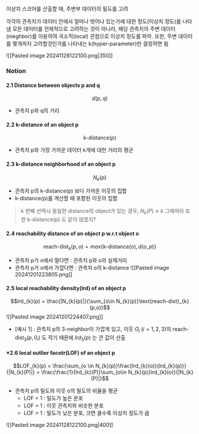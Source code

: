 
이상치 스코어를 산출할 때, 주변부 데이터의 밀도를 고려 


각각의 관측치가 데이터 안에서 얼마나 벗어나 있는가에 대한 정도(이상치 정도)를 나타냄
모든 데이터를 전체적으로 고려하는 것이 아니라, 해당 관측치의 주변 데이터(nieghbor)를 이용하여 국소적(local) 관점으로 이상치 정도를 파악.
또한, 주변 데이터를 몇개까지 고려할것인가를 나타내는 k(hyper-parameter)만 결정하면 됨

![[Pasted image 20241128122100.png|350]]
### Notion

#### 2.1 Distance between objects p and q 
$$d(p,q)$$
- 관측치 p와 q의 거리 

#### 2.2 k-distance of an object p 
$$\text{k-distance}(p)$$
- 관측치 p와 가장 가까운 데이터 k개에 대한 거리의 평균 

#### 2.3 k-distance neighborhood of an object p
$$N_{k}(p)$$
- 관측치 p의 k-distance(p) 보다 가까운 이웃의 집합 
- k-distance(p)를 계산할 때 포함된 이웃의 집합 


> k 번째 선택시 동일한 distance의 object가 있는 경우, $N_{k}(P) \neq k$
> 그에따라 또한 k-distance(p) 도 같이 않겠지? 

#### 2.4 reachability distance of an object p w.r.t object o
$$\text{reach-dist}_{k}(p,o) = max\{\text{k-distance}(o),d(o,p)\}$$
- 관측치 p가 o에서 멀다면 : 관측치 p와 o의 실제거리
- 관측치 p가 o에서 가깝다면 : 관측치 o의 k-distance 
![[Pasted image 20241201223805.png]]

#### 2.5 local reachability density(lrd) of an object p 
$$lrd_{k}(p) = \frac{|N_{k}(p)|}{\sum_{o\in N_{k}(p)}\text{reach-dist}_{k}(p,o)}$$
![[Pasted image 20241201224407.png]]
- [예시 1] : 관측치 p의 3-neighbor이 가깝게 있고, 이웃 $O_{i} \; (i = 1,2,3)$의 $\text{reach-dist}_{3}(p,0_{i})$ 도 작기 때문에 $lrd_{3}(p)$ 는 큰 값이 산출 

#### *2.6 local outlier facotr(LOF) of an object p 
$$LOF_{k}(p) = \frac{\sum_{o \in N_{k}(p)}\frac{lrd_{k}(o)}{lrd_{k}(p)}}{|N_{k}(P)|} = \frac{\frac{1}{lrd_{k}(P)}\sum_{o\in N_{k}(p)}lrd_{k}(o)}{|N_{k}(P)|}$$
- 관측치 p의 밀도와 이웃 o의 밀도의 비율을 평균 
	- LOF < 1 : 밀도가 높은 분포
	- LOF = 1  : 이웃 관측치와 비슷한 분포
	- LOF > 1 : 밀도가 낮은 분포, 크면 클수록 이상치 정도가 큼 


![[Pasted image 20241128122100.png|400]]


